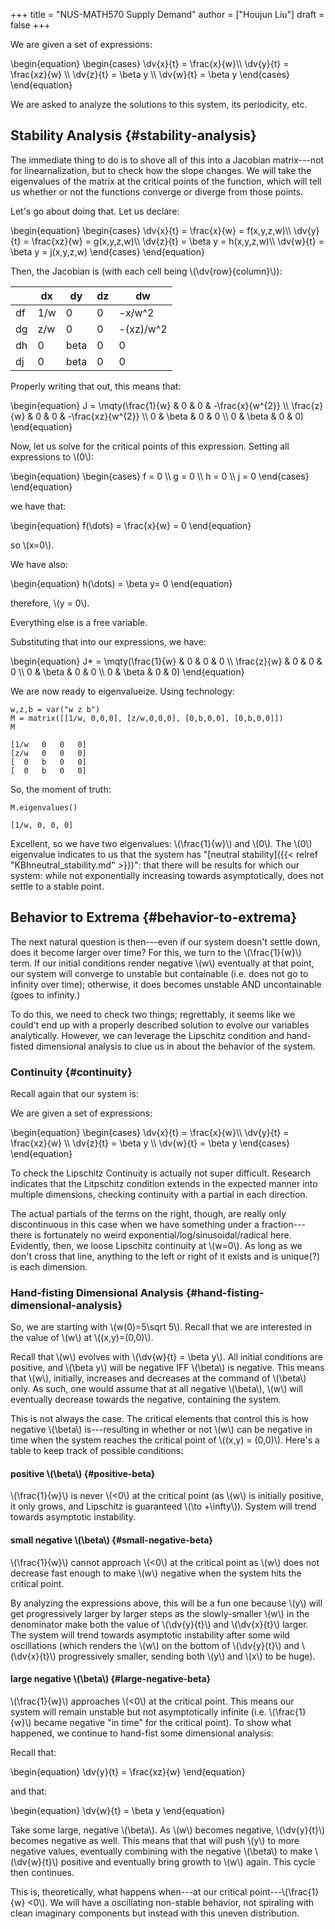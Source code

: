 +++
title = "NUS-MATH570 Supply Demand"
author = ["Houjun Liu"]
draft = false
+++

We are given a set of expressions:

\begin{equation}
\begin{cases}
\dv{x}{t} = \frac{x}{w}\\\\
\dv{y}{t} = \frac{xz}{w} \\\\
\dv{z}{t} = \beta y \\\\
\dv{w}{t} = \beta y
\end{cases}
\end{equation}

We are asked to analyze the solutions to this system, its periodicity, etc.


## Stability Analysis {#stability-analysis}

The immediate thing to do is to shove all of this into a Jacobian matrix---not for linearnalization, but to check how the slope changes. We will take the eigenvalues of the matrix at the critical points of the function, which will tell us whether or not the functions converge or diverge from those points.

Let's go about doing that. Let us declare:

\begin{equation}
\begin{cases}
\dv{x}{t} = \frac{x}{w} = f(x,y,z,w)\\\\
\dv{y}{t} = \frac{xz}{w} = g(x,y,z,w)\\\\
\dv{z}{t} = \beta y = h(x,y,z,w)\\\\
\dv{w}{t} = \beta y = j(x,y,z,w)
\end{cases}
\end{equation}

Then, the Jacobian is (with each cell being \\(\dv{row}{column}\\)):

|    | dx  | dy   | dz | dw        |
|----|-----|------|----|-----------|
| df | 1/w | 0    | 0  | -x/w^2    |
| dg | z/w | 0    | 0  | -(xz)/w^2 |
| dh | 0   | beta | 0  | 0         |
| dj | 0   | beta | 0  | 0         |

Properly writing that out, this means that:

\begin{equation}
J = \mqty(\frac{1}{w} & 0 & 0 & -\frac{x}{w^{2}} \\\ \frac{z}{w} & 0 & 0 & -\frac{xz}{w^{2}} \\\ 0 & \beta & 0 & 0 \\\ 0 & \beta & 0 & 0)
\end{equation}

Now, let us solve for the critical points of this expression. Setting all expressions to \\(0\\):

\begin{equation}
\begin{cases}
f = 0 \\\\
g = 0 \\\\
h = 0 \\\\
j = 0
\end{cases}
\end{equation}

we have that:

\begin{equation}
f(\dots) = \frac{x}{w} = 0
\end{equation}

so \\(x=0\\).

We have also:

\begin{equation}
h(\dots) = \beta y= 0
\end{equation}

therefore, \\(y = 0\\).

Everything else is a free variable.

Substituting that into our expressions, we have:

\begin{equation}
J\* = \mqty(\frac{1}{w} & 0 & 0 & 0 \\\ \frac{z}{w} & 0 & 0 & 0 \\\ 0 & \beta & 0 & 0 \\\ 0 & \beta & 0 & 0)
\end{equation}

We are now ready to eigenvalueize. Using technology:

```sage
w,z,b = var("w z b")
M = matrix([[1/w, 0,0,0], [z/w,0,0,0], [0,b,0,0], [0,b,0,0]])
M
```

```text
[1/w   0   0   0]
[z/w   0   0   0]
[  0   b   0   0]
[  0   b   0   0]
```

So, the moment of truth:

```sage
M.eigenvalues()
```

```text
[1/w, 0, 0, 0]
```

Excellent, so we have two eigenvalues: \\(\frac{1}{w}\\) and \\(0\\). The \\(0\\) eigenvalue indicates to us that the system has "[neutral stability]({{< relref "KBhneutral_stability.md" >}})": that there will be results for which our system: while not exponentially increasing towards asymptotically, does not settle to a stable point.


## Behavior to Extrema {#behavior-to-extrema}

The next natural question is then---even if our system doesn't settle down, does it become larger over time?  For this, we turn to the \\(\frac{1}{w}\\) term. If our initial conditions render negative \\(w\\) eventually at that point, our system will converge to unstable but containable (i.e. does not go to infinity over time); otherwise, it does becomes unstable AND uncontainable (goes to infinity.)

To do this, we need to check two things; regrettably, it seems like we could't end up with a properly described solution to evolve our variables analytically. However, we can leverage the Lipschitz condition and hand-fisted dimensional analysis to clue us in about the behavior of the system.


### Continuity {#continuity}

Recall again that our system is:

We are given a set of expressions:

\begin{equation}
\begin{cases}
\dv{x}{t} = \frac{x}{w}\\\\
\dv{y}{t} = \frac{xz}{w} \\\\
\dv{z}{t} = \beta y \\\\
\dv{w}{t} = \beta y
\end{cases}
\end{equation}

To check the Lipschitz Continuity is actually not super difficult. Research indicates that the Litpschitz condition extends in the expected manner into multiple dimensions, checking continuity with a partial in each direction.

The actual partials of the terms on the right, though, are really only discontinuous in this case when we have something under a fraction---there is fortunately no weird exponential/log/sinusoidal/radical here. Evidently, then, we loose Lipschitz continuity at \\(w=0\\). As long as we don't cross that line, anything to the left or right of it exists and is unique(?) is each dimension.


### Hand-fisting Dimensional Analysis {#hand-fisting-dimensional-analysis}

So, we are starting with \\(w(0)=5\sqrt 5\\). Recall that we are interested in the value of \\(w\\) at \\((x,y)=(0,0)\\).

Recall that \\(w\\) evolves with \\(\dv{w}{t} = \beta y\\). All initial conditions are positive, and \\(\beta y\\) will be negative IFF \\(\beta\\) is negative. This means that \\(w\\), initially, increases and decreases at the command of \\(\beta\\) only. As such, one would assume that at all negative \\(\beta\\), \\(w\\) will eventually decrease towards the negative, containing the system.

This is not always the case. The critical elements that control this is how negative \\(\beta\\) is---resulting in whether or not \\(w\\) can be negative in time when the system reaches the critical point of \\((x,y) = (0,0)\\). Here's a table to keep track of possible conditions:


#### positive \\(\beta\\) {#positive-beta}

\\(\frac{1}{w}\\) is never \\(<0\\) at the critical point (as \\(w\\) is initially positive, it only grows, and Lipschitz is guaranteed \\(\to +\infty\\)). System will trend towards asymptotic instability.


#### small negative \\(\beta\\) {#small-negative-beta}

\\(\frac{1}{w}\\) cannot approach \\(<0\\) at the critical point as \\(w\\) does not decrease fast enough to make \\(w\\) negative when the system hits the critical point.

By analyzing the expressions above, this will be a fun one because \\(y\\) will get progressively larger by larger steps as the slowly-smaller \\(w\\) in the denominator make both the value of \\(\dv{y}{t}\\) and \\(\dv{x}{t}\\) larger. The system will trend towards asymptotic instability after some wild oscillations (which renders the \\(w\\) on the bottom of \\(\dv{y}{t}\\) and \\(\dv{x}{t}\\) progressively smaller, sending both \\(y\\) and \\(x\\) to be huge).


#### large negative \\(\beta\\) {#large-negative-beta}

\\(\frac{1}{w}\\) approaches \\(<0\\) at the critical point. This means our system will remain unstable but not asymptotically infinite (i.e. \\(\frac{1}{w}\\) became negative "in time" for the critical point). To show what happened, we continue to hand-fist some dimensional analysis:

Recall that:

\begin{equation}
\dv{y}{t} = \frac{xz}{w}
\end{equation}

and that:

\begin{equation}
\dv{w}{t} = \beta y
\end{equation}

Take some large, negative \\(\beta\\). As \\(w\\) becomes negative, \\(\dv{y}{t}\\) becomes negative as well. This means that that will push \\(y\\) to more negative values, eventually combining with the negative \\(\beta\\) to make \\(\dv{w}{t}\\) positive and eventually bring growth to \\(w\\) again. This cycle then continues.

This is, theoretically, what happens when---at our critical point---\\(\frac{1}{w} <0\\). We will have a oscillating non-stable behavior, not spiraling with clean imaginary components but instead with this uneven distribution.